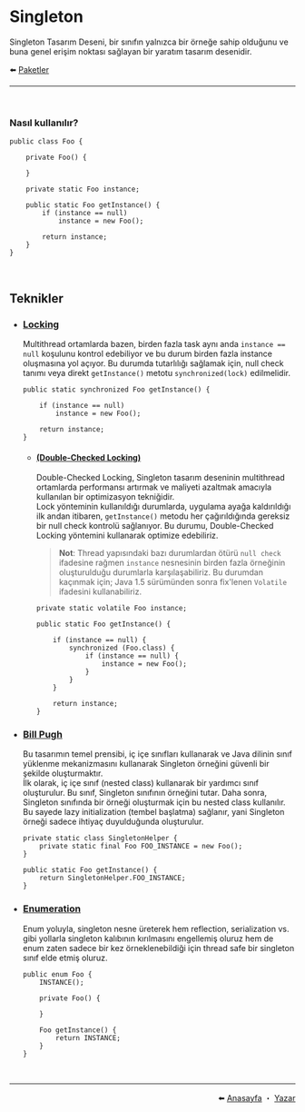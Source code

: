 # Singleton

Singleton Tasarım Deseni, bir sınıfın yalnızca bir örneğe sahip olduğunu ve buna genel erişim noktası sağlayan bir yaratım tasarım desenidir.

⬅️ [Paketler](../../)

<hr/>
<br/>

### Nasıl kullanılır?

```
public class Foo {

    private Foo() {

    }

    private static Foo instance;

    public static Foo getInstance() {
        if (instance == null)
            instance = new Foo();

        return instance;
    }
}
```

<br/>

## Teknikler

- ### [Locking](../../locking)

  Multithread ortamlarda bazen, birden fazla task aynı anda `instance == null` koşulunu kontrol edebiliyor ve bu durum birden fazla instance oluşmasına yol açıyor.
  Bu durumda tutarlılığı sağlamak için, null check tanımı veya direkt `getInstance()` metotu `synchronized(lock)` edilmelidir.
  
  ```
  public static synchronized Foo getInstance() {
  
      if (instance == null)
          instance = new Foo();

      return instance;
  }
  ```
  
  - #### [(Double-Checked Locking)](../../locking/doublechecked)
    
    Double-Checked Locking, Singleton tasarım deseninin multithread ortamlarda performansı artırmak ve maliyeti azaltmak amacıyla kullanılan bir optimizasyon tekniğidir.<br/>
    Lock yönteminin kullanıldığı durumlarda, uygulama ayağa kaldırıldığı ilk andan itibaren, `getInstance()` metodu her çağırıldığında gereksiz bir null check kontrolü sağlanıyor. Bu durumu, Double-Checked Locking yöntemini kullanarak optimize edebiliriz.

    > **Not**:
    > Thread yapısındaki bazı durumlardan ötürü `null check` ifadesine rağmen `instance` nesnesinin birden fazla örneğinin oluşturulduğu durumlarla karşılaşabiliriz. Bu durumdan kaçınmak için; Java 1.5 sürümünden sonra fix'lenen `Volatile` ifadesini kullanabiliriz.

    ```
    private static volatile Foo instance;

    public static Foo getInstance() {

        if (instance == null) {
            synchronized (Foo.class) {
                if (instance == null) {
                    instance = new Foo();
                }
            }
        }

        return instance;
    }
    ```
    
- ### [Bill Pugh](../../billpugh)
  
  Bu tasarımın temel prensibi, iç içe sınıfları kullanarak ve Java dilinin sınıf yüklenme mekanizmasını kullanarak Singleton örneğini güvenli bir şekilde oluşturmaktır. <br/>
  İlk olarak, iç içe sınıf (nested class) kullanarak bir yardımcı sınıf oluşturulur. Bu sınıf, Singleton sınıfının örneğini tutar. Daha sonra, Singleton sınıfında bir örneği oluşturmak için bu nested class kullanılır. Bu sayede lazy initialization (tembel başlatma) sağlanır, yani Singleton örneği sadece ihtiyaç duyulduğunda oluşturulur.

  ```
  private static class SingletonHelper {
      private static final Foo FOO_INSTANCE = new Foo();
  }

  public static Foo getInstance() {
      return SingletonHelper.FOO_INSTANCE;
  }
  ```
  
- ### [Enumeration](../../enumeration)
  
  Enum yoluyla, singleton nesne üreterek hem reflection, serialization vs. gibi yollarla singleton kalıbının kırılmasını engellemiş oluruz hem de enum zaten sadece bir kez örneklenebildiği için thread safe bir singleton sınıf elde etmiş oluruz.

  ```
  public enum Foo {
      INSTANCE();

      private Foo() {

      }

      Foo getInstance() {
          return INSTANCE;
      }
  }
  ```

<br/>
<hr/>

<div align="right">
    ⬅️ <a href="../../../../../../">Anasayfa</a> ・
    <a href="https://github.com/samiayazz/">Yazar</a>
</div>
